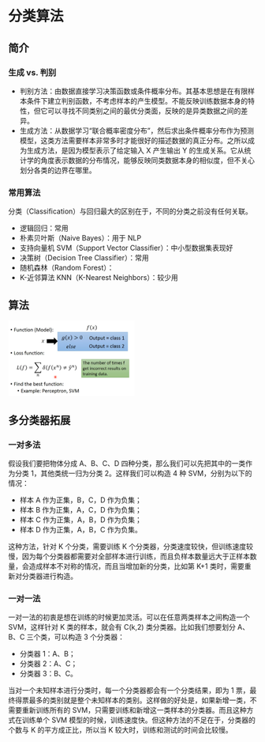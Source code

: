 # 分类算法

## 简介

### 生成 vs. 判别

- 判别方法：由数据直接学习决策函数或条件概率分布。其基本思想是在有限样本条件下建立判别函数，不考虑样本的产生模型。不能反映训练数据本身的特性，但它可以寻找不同类别之间的最优分类面，反映的是异类数据之间的差异。
- 生成方法：从数据学习“联合概率密度分布”，然后求出条件概率分布作为预测模型，这类方法需要样本非常多时才能很好的描述数据的真正分布。之所以成为生成方法，是因为模型表示了给定输入 X 产生输出 Y 的生成关系。它从统计学的角度表示数据的分布情况，能够反映同类数据本身的相似度，但不关心划分各类的边界在哪里。

### 常用算法

分类（Classification）与回归最大的区别在于，不同的分类之前没有任何关联。

- 逻辑回归：常用
- 朴素贝叶斯（Naive Bayes）：用于 NLP
- 支持向量机 SVM（Support Vector Classifier）：中小型数据集表现好
- 决策树（Decision Tree Classifier）：常用
- 随机森林（Random Forest）：
- K-近邻算法 KNN（K-Nearest Neighbors）：较少用

## 算法

<img src="figures/image-20201115113106223.png" alt="image-20201115113106223" style="zoom: 25%;" />

## 多分类器拓展

### 一对多法

假设我们要把物体分成  A、B、C、D 四种分类，那么我们可以先把其中的一类作为分类 1，其他类统一归为分类 2。这样我们可以构造 4 种 SVM，分别为以下的情况：

- 样本 A 作为正集，B，C，D 作为负集；
- 样本 B 作为正集，A，C，D 作为负集；
- 样本 C  作为正集，A，B，D 作为负集；
- 样本 D 作为正集，A，B，C 作为负集。

这种方法，针对 K 个分类，需要训练 K  个分类器，分类速度较快，但训练速度较慢，因为每个分类器都需要对全部样本进行训练，而且负样本数量远大于正样本数量，会造成样本不对称的情况，而且当增加新的分类，比如第 K+1 类时，需要重新对分类器进行构造。

### 一对一法

一对一法的初衷是想在训练的时候更加灵活。可以在任意两类样本之间构造一个 SVM，这样针对 K 类的样本，就会有 C(k,2) 类分类器。比如我们想要划分 A、B、C 三个类，可以构造 3 个分类器：

- 分类器  1：A、B；
- 分类器 2：A、C；
- 分类器 3：B、C。

当对一个未知样本进行分类时，每一个分类器都会有一个分类结果，即为 1 票，最终得票最多的类别就是整个未知样本的类别。这样做的好处是，如果新增一类，不需要重新训练所有的  SVM，只需要训练和新增这一类样本的分类器。而且这种方式在训练单个 SVM 模型的时候，训练速度快。但这种方法的不足在于，分类器的个数与 K  的平方成正比，所以当 K 较大时，训练和测试的时间会比较慢。

## 